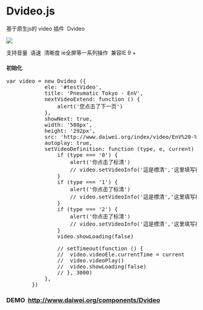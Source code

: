 # Dvideo.js
基于原生js的 video 插件  Dvideo

![](https://img.shields.io/badge/javascript-4EDD96.svg)


支持音量  语速  清晰度 ie全屏等一系列操作  兼容IE 9 + 


#### 初始化
<pre>
var video = new Dvideo ({
			ele: '#testVideo',
			title: 'Pneumatic Tokyo - EnV',
			nextVideoExtend: function () {
				alert('您点击了下一页')
			},
			showNext: true,
			width: '580px',
			height: '292px',
			src: 'http://www.daiwei.org/index/video/EnV%20-%20PneumaticTokyo.mp4',
			autoplay: true,
			setVideoDefinition: function (type, e, current) {
				if (type === '0') {
					alert('你点击了标清')
					// video.setVideoInfo('這是標清','这里填写视频的标清地址',current)
				}
				if (type === '1') {
					alert('你点击了标清')
					// video.setVideoInfo('這是標清','这里填写视频的高清地址',current)
				}
				if (type === '2') {
					alert('你点击了标清')
					// video.setVideoInfo('這是標清','这里填写视频的超清地址',current)
				}
				video.showLoading(false)

				// setTimeout(function () {
				// 	video.videoEle.currentTime = current
				// 	video.videoPlay()
				// 	video.showLoading(false)
				// }, 3000)
			},
		})
</pre>

### DEMO  http://www.daiwei.org/components/Dvideo
